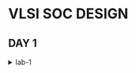 # VLSI SOC DESIGN 

   ## DAY 1  
 <details>
    <summary>lab-1</summary>

# CHIP NAME:` QFN - 48 `

![Screenshot (14)](https://github.com/user-attachments/assets/9e4a187f-ad04-4e36-820a-37372000c6a3)



- Each side of this has 12 pins
- chip is connected to each pins

  ![Screenshot (15)](https://github.com/user-attachments/assets/eb160ae7-5324-4d1a-8662-423b7dc3e66f)

 important components of this chips are  PADS, core, dies.
  - CORE is area where all the digital logic chips are embedded
  - PADS is used to send the signals inside the chip and vise versa
  - DIE is used entire size of the chip where all pins  are embedded

![Screenshot (18)](https://github.com/user-attachments/assets/bc17abfb-f80c-47c7-92dc-8ff4c6c86f3d)

- A typical chip contains of SoC(RISC-V) , SRAM, ADC, DAC, PLL, GPIO, SPI.
- SRAM, PLL, ADC, DAC  are called ` FOUNDRY IP'S `(factory where all the chips are manufactured).
- FOUNDRY IP's has some files which will help us to communicate the parts present  in the chip (Foundry IP parts)
- MACROS's are digital logic components contains of  RISCV (Soc), SPI, GPIO  Bank.
- IP's (Intellilectual Property )is an intelligent technique to built the building blocks.

---

# INTRODUCTION TO THE RISC-V ARCHITECTURE

![Screenshot (19)](https://github.com/user-attachments/assets/b1930879-780a-4052-a572-5fe76917728b)

- RISC V is Instruction set architecture (eg.C-program has to be typed on the hardware which has a particular layout )
- The C-program is compiled on the assembly launguage program
- The assembly launguage program later on converted to machine launguage (eg 0101110)  Hexadecimal--> binary
- The interface that present between the RISCV  and layout is HDL( Hardware Description Launguage)

---

# SOFTWARE APPLICATION TO HARDWARE IMPLEMENTATION

Interaction between the software apps and HardWare happens by the help of System software 

![Screenshot (19)](https://github.com/user-attachments/assets/abacd6ff-7437-495c-9bfd-2aad14de8ea6)

### components of system software

 #### OS -> COMPILER -> ASSEMBLER
 1. OS - Operating System
   -Handles i/o operations
   - Allocate Memory
   - Low level system functions

 2. COMPILER
    -converts c,c++ VB, Java, to instructions depends on what kind of hardware it is (eg..exe file).

 3.ASSEMBLER
   - converts instrction set  into machine launguage (eg 101011)

 ![Screenshot (22)](https://github.com/user-attachments/assets/4230546d-cf87-4026-a798-da9f708b70ae)


 - The instructions set from the compiler act as a interface from C launguage to the HardWare machine launguage .
 - HardWare only understands 0 and 1.
 - output of the assembler is binary.
 - first the instruction set specification will be converted to binary by assembler then the RTL of the H/W  will add the specs from instructions set in the  form of binary.
 - Then it is synthesized by netlist from RTL  and then implemented by H/W.

 ----
 
# SOC DESIGN AND OPENLANE

## INTRODUCTION TO ALL COMPONENTS OF OPENSOURCE DIGITAL ASIC DESIGN








